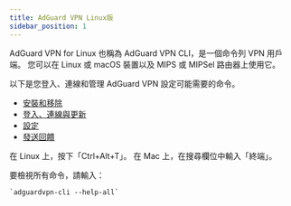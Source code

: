 ```yaml
---
title: AdGuard VPN Linux版
sidebar_position: 1
---
```


AdGuard VPN for Linux 也稱為 AdGuard VPN CLI，是一個命令列 VPN 用戶端。 您可以在 Linux 或 macOS 裝置以及 MIPS 或 MIPSel 路由器上使用它。

以下是您登入、連線和管理 AdGuard VPN 設定可能需要的命令。

- [安裝和移除](/adguard-vpn-for-linux/installation)
- [登入、連線與更新](/adguard-vpn-for-linux/login)
- [設定](/adguard-vpn-for-linux/settings)
- [發送回饋](/adguard-vpn-for-linux/feedback)

在 Linux 上，按下「Ctrl+Alt+T」。 在 Mac 上，在搜尋欄位中輸入「終端」。

要檢視所有命令，請輸入：

```
`adguardvpn-cli --help-all`
```
